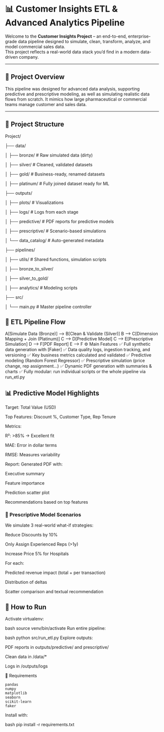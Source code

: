 # 📊 Customer Insights ETL & Advanced Analytics Pipeline

Welcome to the **Customer Insights Project** – an end-to-end, enterprise-grade data pipeline designed to simulate, clean, transform, analyze, and model commercial sales data.  
This project reflects a real-world data stack you’d find in a modern data-driven company.

---

## 🚀 Project Overview

This pipeline was designed for advanced data analysis, supporting predictive and prescriptive modeling, as well as simulating realistic data flows from scratch. It mimics how large pharmaceutical or commercial teams manage customer and sales data.

---

## 📁 Project Structure

Project/

├── data/

│ ├── bronze/ # Raw simulated data (dirty)

│ ├── silver/ # Cleaned, validated datasets

│ ├── gold/ # Business-ready, renamed datasets

│ ├── platinum/ # Fully joined dataset ready for ML

├── outputs/

│ ├── plots/ # Visualizations

│ ├── logs/ # Logs from each stage

│ ├── predictive/ # PDF reports for predictive models

│ ├── prescriptive/ # Scenario-based simulations

│ └── data_catalog/ # Auto-generated metadata

├── pipelines/

│ ├── utils/ # Shared functions, simulation scripts

│ ├── bronze_to_silver/

│ ├── silver_to_gold/

│ ├── analytics/ # Modeling scripts

├── src/

│ └── main.py # Master pipeline controller



## 🔁 ETL Pipeline Flow


  A[Simulate Data (Bronze)] --> B[Clean & Validate (Silver)]
  B --> C[Dimension Mapping + Join (Platinum)]
  C --> D[Predictive Model]
  C --> E[Prescriptive Simulation]
  D --> F[PDF Report]
  E --> F
⚙️ Main Features
✅ Full synthetic data generation with [Faker]
✅ Data quality logs, ingestion tracking, and versioning
✅ Key business metrics calculated and validated
✅ Predictive modeling (Random Forest Regressor)
✅ Prescriptive simulation (price change, rep assignment...)
✅ Dynamic PDF generation with summaries & charts
✅ Fully modular: run individual scripts or the whole pipeline via run_etl.py

## 📊 Predictive Model Highlights
Target: Total Value (USD)

Top Features: Discount %, Customer Type, Rep Tenure

Metrics:

R²: >85% → Excellent fit

MAE: Error in dollar terms

RMSE: Measures variability

Report: Generated PDF with:

Executive summary

Feature importance

Prediction scatter plot

Recommendations based on top features

### 🧠 Prescriptive Model Scenarios
We simulate 3 real-world what-if strategies:

Reduce Discounts by 10%

Only Assign Experienced Reps (>1y)

Increase Price 5% for Hospitals

For each:

Predicted revenue impact (total + per transaction)

Distribution of deltas

Scatter comparison and textual recommendation

## 📌 How to Run
Activate virtualenv:

bash
source venv/bin/activate
Run entire pipeline:

bash
python src/run_etl.py
Explore outputs:

PDF reports in outputs/predictive/ and prescriptive/

Clean data in /data/*

Logs in /outputs/logs

🔧 Requirements

    pandas
    numpy
    matplotlib
    seaborn
    scikit-learn
    faker

Install with:

bash
pip install -r requirements.txt
